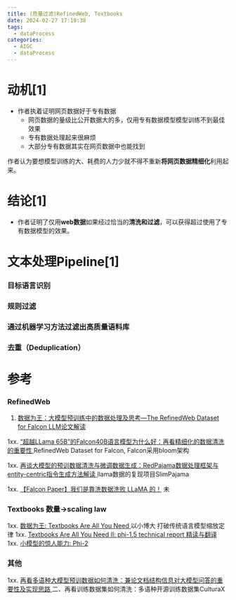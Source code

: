 ```yaml
---
title: (质量过滤)RefinedWeb, Textbooks
date: 2024-02-27 17:19:38
tags:
  - dataProcess
categories: 
  - AIGC
  - dataProcess   
---
```


<p></p>
<!-- more -->

# 动机[1]
+ 作者执着证明网页数据好于专有数据
  - 网页数据的量级比公开数据大的多，仅用专有数据模型模型训练不到最佳效果
  - 专有数据处理起来很麻烦
  - 大部分专有数据其实在网页数据中也能找到

作者认为要想模型训练的大、耗费的人力少就不得不重新**将网页数据精细化**利用起来。

# 结论[1]
+ 作者证明了仅用**web数据**如果经过恰当的**清洗和过滤**，可以获得超过使用了专有数据模型的效果。


# 文本处理Pipeline[1]
### 目标语言识别
### 规则过滤
### 通过机器学习方法过滤出高质量语料库
### 去重（Deduplication）

# 参考
### RefinedWeb
1. [数据为王：大模型预训练中的数据处理及思考—The RefinedWeb Dataset for Falcon LLM论文解读](https://zhuanlan.zhihu.com/p/641013454)

1xx. [“超越LLama 65B”的Falcon40B语言模型为什么好：再看精细化的数据清洗的重要性 ](https://mp.weixin.qq.com/s?__biz=MzAxMjc3MjkyMg==&mid=2648401484&idx=1&sn=c49b5ca5fc962ca757d3a082b74f037a) 
   RefinedWeb Dataset for Falcon,   Falcon采用bloom架构

1xx. [再谈大模型的预训数据清洗与微调数据生成：RedPajama数据处理框架与entity-centric指令生成方法解读 ](https://mp.weixin.qq.com/s?__biz=MzAxMjc3MjkyMg==&mid=2648402104&idx=1&sn=7d4924b2a5a840e4ff3de43299248b1d)
    llama数据的复现项目SlimPajama

1xx. [【Falcon Paper】我们是靠洗数据洗败 LLaMA 的！](https://zhuanlan.zhihu.com/p/637996787) 未

### Textbooks   数量->scaling law  
1xx. [数据为王: Textbooks Are All You Need ](https://finisky.github.io/textbooks-are-all-you-need-summary/)   以小博大  打破传统语言模型缩放定律 
1xx. [Textbooks Are All You Need II: phi-1.5 technical report 精读与翻译](https://zhuanlan.zhihu.com/p/673021932) 
1xx. [小模型的惊人能力: Phi-2](https://zhuanlan.zhihu.com/p/672066480)

### 其他
1xx. [再看多语种大模型预训数据如何清洗：兼论文档结构信息对大模型问答的重要性及实现思路 ](https://mp.weixin.qq.com/s?__biz=MzAxMjc3MjkyMg==&mid=2648403821&idx=1&sn=7b96e0db09f05888078019cd20bc8390)
二、再看训练数据集如何清洗：多语种开源训练数据集CulturaX
